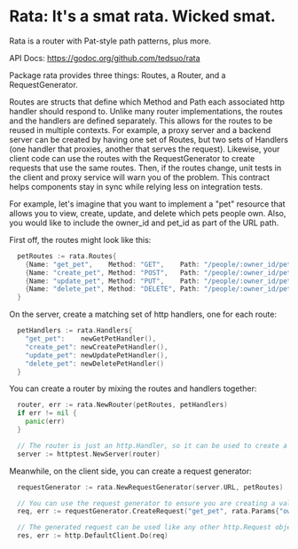 # Rata: It's a smat rata. Wicked smat.
Rata is a router with Pat-style path patterns, plus more.

API Docs: https://godoc.org/github.com/tedsuo/rata

Package rata provides three things: Routes, a Router, and a RequestGenerator.

Routes are structs that define which Method and Path each associated http handler
should respond to. Unlike many router implementations, the routes and the handlers
are defined separately.  This allows for the routes to be reused in multiple contexts.
For example, a proxy server and a backend server can be created by having one set of
Routes, but two sets of Handlers (one handler that proxies, another that serves the
request). Likewise, your client code can use the routes with the RequestGenerator to
create requests that use the same routes.  Then, if the routes change, unit tests in
the client and proxy service will warn you of the problem.  This contract helps components
stay in sync while relying less on integration tests.

For example, let's imagine that you want to implement a "pet" resource that allows
you to view, create, update, and delete which pets people own.  Also, you would
like to include the owner_id and pet_id as part of the URL path.

First off, the routes might look like this:
```go
  petRoutes := rata.Routes{
    {Name: "get_pet",    Method: "GET",    Path: "/people/:owner_id/pets/:pet_id"},
    {Name: "create_pet", Method: "POST",   Path: "/people/:owner_id/pets"},
    {Name: "update_pet", Method: "PUT",    Path: "/people/:owner_id/pets/:pet_id"},
    {Name: "delete_pet", Method: "DELETE", Path: "/people/:owner_id/pets/:pet_id"},
  }
```

On the server, create a matching set of http handlers, one for each route:
```go
  petHandlers := rata.Handlers{
    "get_pet":    newGetPetHandler(),
    "create_pet": newCreatePetHandler(),
    "update_pet": newUpdatePetHandler(),
    "delete_pet": newDeletePetHandler()
  }
```

You can create a router by mixing the routes and handlers together:
```go
  router, err := rata.NewRouter(petRoutes, petHandlers)
  if err != nil {
    panic(err)
  }

  // The router is just an http.Handler, so it can be used to create a server in the usual fashion:
  server := httptest.NewServer(router)
```

Meanwhile, on the client side, you can create a request generator:
```go
  requestGenerator := rata.NewRequestGenerator(server.URL, petRoutes)

  // You can use the request generator to ensure you are creating a valid request:
  req, err := requestGenerator.CreateRequest("get_pet", rata.Params{"owner_id": "123", "pet_id": "5"}, nil)

  // The generated request can be used like any other http.Request object:
  res, err := http.DefaultClient.Do(req)
```
